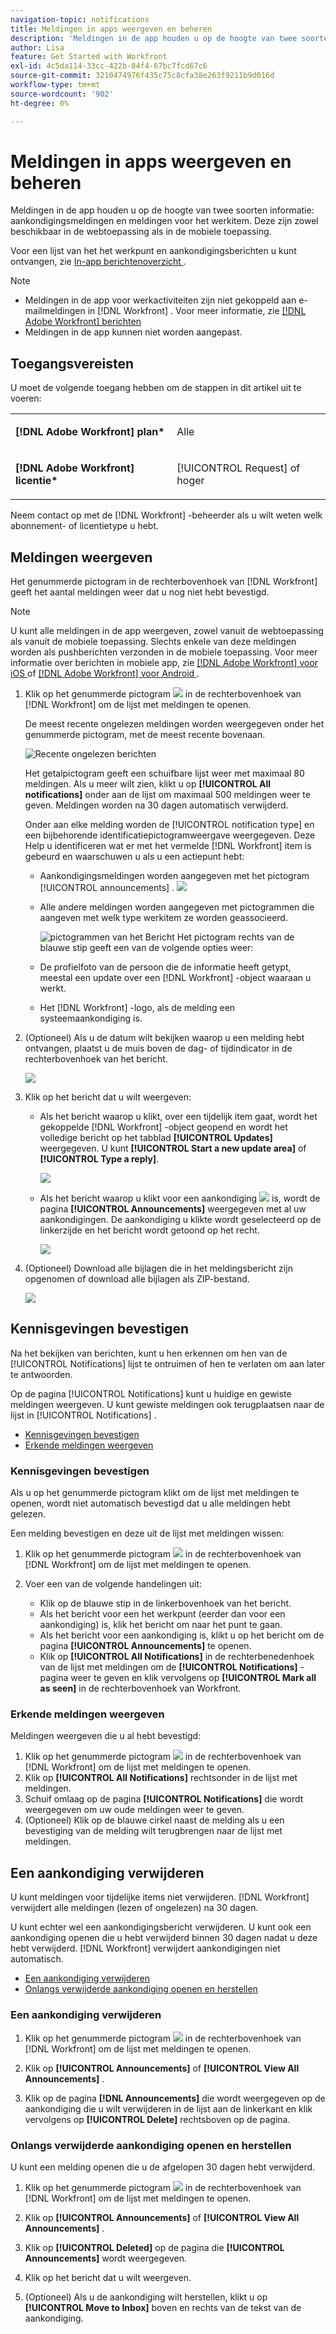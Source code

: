 ```yaml
---
navigation-topic: notifications
title: Meldingen in apps weergeven en beheren
description: 'Meldingen in de app houden u op de hoogte van twee soorten informatie: aankondigingsmeldingen en meldingen voor het werkitem. Deze zijn zowel beschikbaar in de webtoepassing als in de mobiele toepassing.'
author: Lisa
feature: Get Started with Workfront
exl-id: 4c5da114-33cc-422b-84f4-67bc7fcd67c6
source-git-commit: 3210474976f435c75c8cfa38e263f9211b9d016d
workflow-type: tm+mt
source-wordcount: '902'
ht-degree: 0%

---
```


# Meldingen in apps weergeven en beheren

Meldingen in de app houden u op de hoogte van twee soorten informatie: aankondigingsmeldingen en meldingen voor het werkitem. Deze zijn zowel beschikbaar in de webtoepassing als in de mobiele toepassing.

Voor een lijst van het het werkpunt en aankondigingsberichten u kunt ontvangen, zie [ In-app berichtenoverzicht ](../../workfront-basics/using-notifications/in-app-notifications-overview.md).

>[!NOTE]
>
>* Meldingen in de app voor werkactiviteiten zijn niet gekoppeld aan e-mailmeldingen in [!DNL Workfront] . Voor meer informatie, zie [[!DNL Adobe Workfront]  berichten ](../../workfront-basics/using-notifications/wf-notifications.md)
>* Meldingen in de app kunnen niet worden aangepast.
>



## Toegangsvereisten

U moet de volgende toegang hebben om de stappen in dit artikel uit te voeren:

<table style="table-layout:auto"> 
 <col> 
 </col> 
 <col> 
 </col> 
 <tbody> 
  <tr> 
   <td role="rowheader"><strong>[!DNL Adobe Workfront] plan*</strong></td> 
   <td> <p>Alle</p> </td> 
  </tr> 
  <tr> 
   <td role="rowheader"><strong>[!DNL Adobe Workfront] licentie*</strong></td> 
   <td> <p>[!UICONTROL Request] of hoger</p> </td> 
  </tr> 
 </tbody> 
</table>

Neem contact op met de [!DNL Workfront] -beheerder als u wilt weten welk abonnement- of licentietype u hebt.

## Meldingen weergeven

Het genummerde pictogram in de rechterbovenhoek van [!DNL Workfront] geeft het aantal meldingen weer dat u nog niet hebt bevestigd.

>[!NOTE]
>
>U kunt alle meldingen in de app weergeven, zowel vanuit de webtoepassing als vanuit de mobiele toepassing. Slechts enkele van deze meldingen worden als pushberichten verzonden in de mobiele toepassing. Voor meer informatie over berichten in mobiele app, zie [[!DNL Adobe Workfront]  voor iOS ](../../workfront-basics/mobile-apps/using-the-workfront-mobile-app/workfront-for-ios.md) of [[!DNL Adobe Workfront]  voor Android ](../../workfront-basics/mobile-apps/using-the-workfront-mobile-app/workfront-for-android.md).

1. Klik op het genummerde pictogram ![](assets/notifications-icon-jewel.jpg) in de rechterbovenhoek van [!DNL Workfront] om de lijst met meldingen te openen.

   De meest recente ongelezen meldingen worden weergegeven onder het genummerde pictogram, met de meest recente bovenaan.

   ![ Recente ongelezen berichten ](assets/qs-notifications-350x330.png)

   Het getalpictogram geeft een schuifbare lijst weer met maximaal 80 meldingen. Als u meer wilt zien, klikt u op **[!UICONTROL All notifications]** onder aan de lijst om maximaal 500 meldingen weer te geven. Meldingen worden na 30 dagen automatisch verwijderd.

   Onder aan elke melding worden de [!UICONTROL notification type] en een bijbehorende identificatiepictogramweergave weergegeven. Deze Help u identificeren wat er met het vermelde [!DNL Workfront] item is gebeurd en waarschuwen u als u een actiepunt hebt:

   * Aankondigingsmeldingen worden aangegeven met het pictogram [!UICONTROL announcements] . ![](assets/announcement.png)

   * Alle andere meldingen worden aangegeven met pictogrammen die aangeven met welk type werkitem ze worden geassocieerd.

     ![ pictogrammen van het Bericht ](assets/ntfcntype&icon-350x330.png)
Het pictogram rechts van de blauwe stip geeft een van de volgende opties weer:

   * De profielfoto van de persoon die de informatie heeft getypt, meestal een update over een [!DNL Workfront] -object waaraan u werkt.
   * Het [!DNL Workfront] -logo, als de melding een systeemaankondiging is.


1. (Optioneel) Als u de datum wilt bekijken waarop u een melding hebt ontvangen, plaatst u de muis boven de dag- of tijdindicator in de rechterbovenhoek van het bericht.

   ![](assets/hoveroverdate-350x437.png)

1. Klik op het bericht dat u wilt weergeven:

   * Als het bericht waarop u klikt, over een tijdelijk item gaat, wordt het gekoppelde [!DNL Workfront] -object geopend en wordt het volledige bericht op het tabblad **[!UICONTROL Updates]** weergegeven. U kunt **[!UICONTROL Start a new update area]** of **[!UICONTROL Type a reply]**.

     ![](assets/object-opens-click-work-ntfctn-qs-350x183.png)

   * Als het bericht waarop u klikt voor een aankondiging ![](assets/announcement.png) is, wordt de pagina **[!UICONTROL Announcements]** weergegeven met al uw aankondigingen. De aankondiging u klikte wordt geselecteerd op de linkerzijde en het bericht wordt getoond op het recht.

     ![](assets/announcements-page-qs-350x210.png)

1. (Optioneel) Download alle bijlagen die in het meldingsbericht zijn opgenomen of download alle bijlagen als ZIP-bestand.

   ![](assets/download-attachments-350x106.png)

## Kennisgevingen bevestigen

Na het bekijken van berichten, kunt u hen erkennen om hen van de [!UICONTROL Notifications] lijst te ontruimen of hen te verlaten om aan later te antwoorden.

Op de pagina [!UICONTROL Notifications] kunt u huidige en gewiste meldingen weergeven. U kunt gewiste meldingen ook terugplaatsen naar de lijst in [!UICONTROL Notifications] .

* [Kennisgevingen bevestigen](#acknowledge-notifications)
* [Erkende meldingen weergeven](#view-acknowledged-notifications)

### Kennisgevingen bevestigen

Als u op het genummerde pictogram klikt om de lijst met meldingen te openen, wordt niet automatisch bevestigd dat u alle meldingen hebt gelezen.

Een melding bevestigen en deze uit de lijst met meldingen wissen:

1. Klik op het genummerde pictogram ![](assets/notifications-icon-jewel.jpg) in de rechterbovenhoek van [!DNL Workfront] om de lijst met meldingen te openen.
1. Voer een van de volgende handelingen uit:

   * Klik op de blauwe stip in de linkerbovenhoek van het bericht.
   * Als het bericht voor een het werkpunt (eerder dan voor een aankondiging) is, klik het bericht om naar het punt te gaan.
   * Als het bericht voor een aankondiging is, klikt u op het bericht om de pagina **[!UICONTROL Announcements]** te openen.
   * Klik op **[!UICONTROL All Notifications]** in de rechterbenedenhoek van de lijst met meldingen om de **[!UICONTROL Notifications]** -pagina weer te geven en klik vervolgens op **[!UICONTROL Mark all as seen]** in de rechterbovenhoek van Workfront.

### Erkende meldingen weergeven

Meldingen weergeven die u al hebt bevestigd:

1. Klik op het genummerde pictogram ![](assets/notifications-icon-jewel.jpg) in de rechterbovenhoek van [!DNL Workfront] om de lijst met meldingen te openen.
1. Klik op **[!UICONTROL All Notifications]** rechtsonder in de lijst met meldingen.
1. Schuif omlaag op de pagina **[!UICONTROL Notifications]** die wordt weergegeven om uw oude meldingen weer te geven.
1. (Optioneel) Klik op de blauwe cirkel naast de melding als u een bevestiging van de melding wilt terugbrengen naar de lijst met meldingen.

## Een aankondiging verwijderen

U kunt meldingen voor tijdelijke items niet verwijderen. [!DNL Workfront] verwijdert alle meldingen (lezen of ongelezen) na 30 dagen.

U kunt echter wel een aankondigingsbericht verwijderen. U kunt ook een aankondiging openen die u hebt verwijderd binnen 30 dagen nadat u deze hebt verwijderd. [!DNL Workfront] verwijdert aankondigingen niet automatisch.

* [Een aankondiging verwijderen](#delete-an-announcement)
* [Onlangs verwijderde aankondiging openen en herstellen](#access-and-restore-an-announcement-you-deleted-recently)

### Een aankondiging verwijderen

1. Klik op het genummerde pictogram ![](assets/notifications-icon-jewel.jpg) in de rechterbovenhoek van [!DNL Workfront] om de lijst met meldingen te openen.
1. Klik op **[!UICONTROL Announcements]** of **[!UICONTROL View All Announcements]** .

1. Klik op de pagina **[!DNL Announcements]** die wordt weergegeven op de aankondiging die u wilt verwijderen in de lijst aan de linkerkant en klik vervolgens op **[!UICONTROL Delete]** rechtsboven op de pagina.

### Onlangs verwijderde aankondiging openen en herstellen

U kunt een melding openen die u de afgelopen 30 dagen hebt verwijderd.

1. Klik op het genummerde pictogram ![](assets/notifications-icon-jewel.jpg) in de rechterbovenhoek van [!DNL Workfront] om de lijst met meldingen te openen.
1. Klik op **[!UICONTROL Announcements]** of **[!UICONTROL View All Announcements]** .

1. Klik op **[!UICONTROL Deleted]** op de pagina die **[!UICONTROL Announcements]** wordt weergegeven.

1. Klik op het bericht dat u wilt weergeven.
1. (Optioneel) Als u de aankondiging wilt herstellen, klikt u op **[!UICONTROL Move to Inbox]** boven en rechts van de tekst van de aankondiging.
